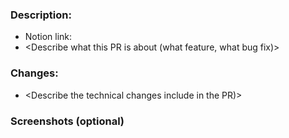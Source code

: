 ### Description:

- Notion link: <here>
- <Describe what this PR is about (what feature, what bug fix)>

### Changes:

- <Describe the technical changes include in the PR)>

### Screenshots (optional)